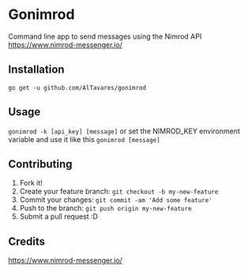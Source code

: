 
# Gonimrod

Command line app to send messages using the Nimrod API https://www.nimrod-messenger.io/

## Installation

`go get -u github.com/AlTavares/gonimrod`

## Usage

`gonimrod -k [api_key] [message]`
or set the NIMROD_KEY environment variable and use it like this
`gonimrod [message]`

## Contributing

1. Fork it!
2. Create your feature branch: `git checkout -b my-new-feature`
3. Commit your changes: `git commit -am 'Add some feature'`
4. Push to the branch: `git push origin my-new-feature`
5. Submit a pull request :D

## Credits

https://www.nimrod-messenger.io/
